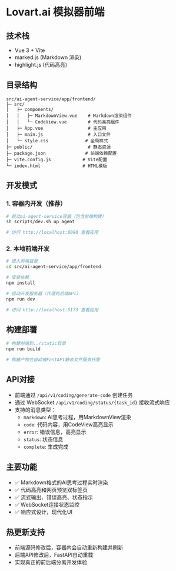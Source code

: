 # Lovart.ai 模拟器前端

## 技术栈
- Vue 3 + Vite
- marked.js (Markdown 渲染)
- highlight.js (代码高亮)

## 目录结构
```
src/ai-agent-service/app/frontend/
├─ src/
│   ├─ components/
│   │   ├─ MarkdownView.vue    # Markdown渲染组件
│   │   └─ CodeView.vue        # 代码高亮组件
│   ├─ App.vue                 # 主应用
│   ├─ main.js                 # 入口文件
│   └─ style.css              # 全局样式
├─ public/                     # 静态资源
├─ package.json               # 前端依赖配置
├─ vite.config.js            # Vite配置
└─ index.html                # HTML模板
```

## 开发模式

### 1. 容器内开发（推荐）
```bash
# 启动ai-agent-service容器（包含前端构建）
sh scripts/dev.sh up agent

# 访问 http://localhost:8080 查看应用
```

### 2. 本地前端开发
```bash
# 进入前端目录
cd src/ai-agent-service/app/frontend

# 安装依赖
npm install

# 启动开发服务器（代理到后端API）
npm run dev

# 访问 http://localhost:5173 查看应用
```

## 构建部署
```bash
# 构建前端到../static目录
npm run build

# 构建产物会自动被FastAPI静态文件服务托管
```

## API对接
- 前端通过 `/api/v1/coding/generate-code` 创建任务
- 通过 WebSocket `/api/v1/coding/status/{task_id}` 接收流式响应
- 支持的消息类型：
  - `markdown`: AI思考过程，用MarkdownView渲染
  - `code`: 代码内容，用CodeView高亮显示
  - `error`: 错误信息，高亮显示
  - `status`: 状态信息
  - `complete`: 生成完成

## 主要功能
- ✅ Markdown格式的AI思考过程实时渲染
- ✅ 代码高亮和网页预览双标签页
- ✅ 流式输出、错误高亮、状态指示
- ✅ WebSocket连接状态监控
- ✅ 响应式设计，现代化UI

## 热更新支持
- 前端源码修改后，容器内会自动重新构建并刷新
- 后端API修改后，FastAPI自动重载
- 实现真正的前后端分离开发体验
